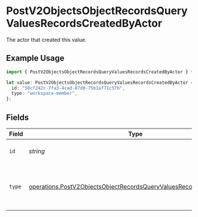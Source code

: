 # PostV2ObjectsObjectRecordsQueryValuesRecordsCreatedByActor

The actor that created this value.

## Example Usage

```typescript
import { PostV2ObjectsObjectRecordsQueryValuesRecordsCreatedByActor } from "attio-js/models/operations";

let value: PostV2ObjectsObjectRecordsQueryValuesRecordsCreatedByActor = {
  id: "50cf242c-7fa3-4cad-87d0-75b1af71c57b",
  type: "workspace-member",
};
```

## Fields

| Field                                                                                                                                                      | Type                                                                                                                                                       | Required                                                                                                                                                   | Description                                                                                                                                                |
| ---------------------------------------------------------------------------------------------------------------------------------------------------------- | ---------------------------------------------------------------------------------------------------------------------------------------------------------- | ---------------------------------------------------------------------------------------------------------------------------------------------------------- | ---------------------------------------------------------------------------------------------------------------------------------------------------------- |
| `id`                                                                                                                                                       | *string*                                                                                                                                                   | :heavy_minus_sign:                                                                                                                                         | An ID to identify the actor.                                                                                                                               |
| `type`                                                                                                                                                     | [operations.PostV2ObjectsObjectRecordsQueryValuesRecordsResponseType](../../models/operations/postv2objectsobjectrecordsqueryvaluesrecordsresponsetype.md) | :heavy_minus_sign:                                                                                                                                         | The type of actor. [Read more information on actor types here](/docs/actors).                                                                              |